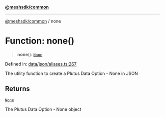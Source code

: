 [**@meshsdk/common**](../README.md)

***

[@meshsdk/common](../globals.md) / none

# Function: none()

> **none**(): [`None`](../type-aliases/None.md)

Defined in: [data/json/aliases.ts:267](https://github.com/MeshJS/mesh/blob/1abde1553cbd7cf2cf4e40197fc0de9e4a7d0f49/packages/mesh-common/src/data/json/aliases.ts#L267)

The utility function to create a Plutus Data Option - None in JSON

## Returns

[`None`](../type-aliases/None.md)

The Plutus Data Option - None object
